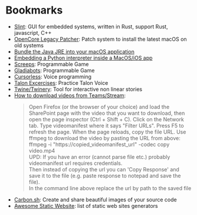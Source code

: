 # Bookmarks

- [Slint](slint.dev): GUI for embedded systems, written in Rust, support Rust, javascript, C++
- [OpenCore Legacy Patcher](https://dortania.github.io/OpenCore-Legacy-Patcher/): Patch system to install the latest macOS on old systems
- [Bundle the Java JRE into your macOS application](https://www.balthisar.com/blog/bundle-the-jre/)
- [Embedding a Python interpreter inside a MacOS/iOS app](https://medium.com/swift2go/embedding-python-interpreter-inside-a-macos-app-and-publish-to-app-store-successfully-309be9fb96a5)
- [Screeps](https://screeps.com/): Programmable Game
- [Gladiabots](https://gladiabots.com/): Programmable Game
- [Cursorless](https://www.cursorless.org/): Voice programming
- [Talon Excercises](https://chaosparrot.github.io/talon_practice/): Practice Talon Voice
- [Twine/Twinery](https://twinery.org/): Tool for interactive non linear stories
- [How to download videos from Teams/Stream](https://www.lisenet.com/2022/how-to-download-view-only-teams-meeting-recording-video-from-sharepoint/):
    > Open Firefox (or the browser of your choice) and load the SharePoint page with the video that you want to download, then open the page inspector (Ctrl + Shift + C). Click on the Network tab. Type videomanifest where it says "Filter URLs". Press F5 to refresh the page. When the page reloads, copy the file URL. Use ffmpeg to download the video by pasting     the URL from above:  
    ffmpeg -i "https://copied_videomanifest_url" -codec copy video.mp4  
    UPD: If you have an error (cannot parse file etc.) probably videomanifest url requires credentials.  
    Then instead of copying the url you can 'Copy Response' and save it to the file (e.g. paste response to notepad and save the file).  
    In the command line above replace the url by path to the saved file
- [Carbon.sh](https://carbon.now.sh/): Create and share beautiful images of your source code
- [Awesome Static Website](https://github.com/myles/awesome-static-generators): list of static web sites generators